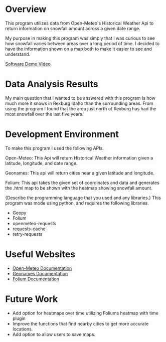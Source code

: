 # Overview

This program utilizes data from Open-Meteo's Historical Weather Api to return information on snowfall amount across a given date range.


My purpose in making this program was simply that I was curious to see how snowfall varies between areas over a long period of time.
I decided to have the information shown on a map both to make it easier to see and understand.


[Software Demo Video](https://youtu.be/YkTyFpNJTIU)

# Data Analysis Results

My main question that I wanted to be answered with this program is how much more it snows in Rexburg Idaho than the surrounding areas.
From using the program I found that the area just north of Rexburg has had the most snowfall over the last five years.

# Development Environment

To make this program I used the following APIs.

Open-Meteo: This Api will return Historical Weather information given a latitude, longitude, and date range.

Geonames: This api will return cities near a given latitude and longitude.

Folium: This api takes the given set of coordinates and data and generates the .html map to be shown with the heatmap showing snowfall amount.

{Describe the programming language that you used and any libraries.}
This program was mode using python, and requires the following libraries.
 - Geopy
 - Folium
 - openmeteo-requests
 - requests-cache
 - retry-requests

# Useful Websites

* [Open-Meteo Documentation](https://open-meteo.com/en/docs)
* [Geonames Documentation](https://www.geonames.org/manual.html)
* [Folium Documentation](https://python-visualization.github.io/folium/lates)

# Future Work

* Add option for heatmaps over time utilizing Foliums heatmap with time plugin
* Improve the functions that find nearby cities to get more accurate locations.
* Add option to allow users to save maps.